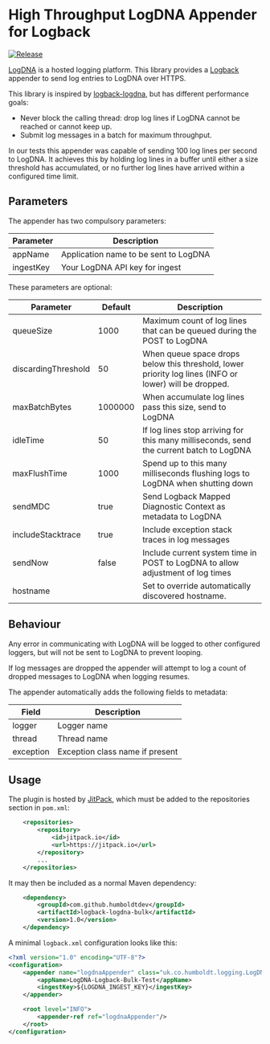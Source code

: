 # High Throughput LogDNA Appender for Logback

[![Release](https://jitpack.io/v/humboldtdev/logback-logdna-bulk.svg)](https://jitpack.io/#humboldtdev/logback-logdna-bulk)

[LogDNA](https://logdna.com) is a hosted logging platform. This library provides a [Logback](https://logback.qos.ch/) appender to send log entries to LogDNA over HTTPS. 

This library is inspired by [logback-logdna](https://github.com/robshep/logback-logdna), but has different performance goals:
 * Never block the calling thread: drop log lines if LogDNA cannot be reached or cannot keep up.
 * Submit log messages in a batch for maximum throughput.
 
In our tests this appender was capable of sending 100 log lines per second to LogDNA. It achieves this by holding log lines in a buffer until either a size threshold has accumulated, or no further log lines have arrived within a configured time limit.
 
## Parameters

The appender has two compulsory parameters:
 
Parameter | Description
--------- | -----------
appName | Application name to be sent to LogDNA
ingestKey | Your LogDNA API key for ingest

These parameters are optional:

Parameter | Default | Description
--------- | ------- | -----------
queueSize | 1000 | Maximum count of log lines that can be queued during the POST to LogDNA
discardingThreshold | 50 | When queue space drops below this threshold, lower priority log lines (INFO or lower) will be dropped.
maxBatchBytes | 1000000 | When accumulate log lines pass this size, send to LogDNA
idleTime | 50 | If log lines stop arriving for this many milliseconds, send the current batch to LogDNA
maxFlushTime | 1000 | Spend up to this many milliseconds flushing logs to LogDNA when shutting down
sendMDC | true | Send Logback Mapped Diagnostic Context as metadata to LogDNA
includeStacktrace | true | Include exception stack traces in log messages
sendNow | false | Include current system time in POST to LogDNA to allow adjustment of log times
hostname | | Set to override automatically discovered hostname.

## Behaviour

Any error in communicating with LogDNA will be logged to other configured loggers, but will not be sent to LogDNA to prevent looping.

If log messages are dropped the appender will attempt to log a count of dropped messages to LogDNA when logging resumes. 

The appender automatically adds the following fields to metadata:

Field | Description
----- | -----------
logger | Logger name
thread | Thread name
exception | Exception class name if present

## Usage

The plugin is hosted by [JitPack](https://jitpack.io/), which must be added to the repositories section in `pom.xml`:

```xml    
	<repositories>
		<repository>
			<id>jitpack.io</id>
			<url>https://jitpack.io</url>
		</repository>
		...
	</repositories>
```

It may then be included as a normal Maven dependency:
```xml
    <dependency>
        <groupId>com.github.humboldtdev</groupId>
        <artifactId>logback-logdna-bulk</artifactId>
        <version>1.0</version>
    </dependency>
```

A minimal `logback.xml` configuration looks like this:

```xml
<?xml version="1.0" encoding="UTF-8"?>
<configuration>
    <appender name="logdnaAppender" class="uk.co.humboldt.logging.LogDNABulkAppender">
        <appName>LogDNA-Logback-Bulk-Test</appName>
        <ingestKey>${LOGDNA_INGEST_KEY}</ingestKey>
    </appender>

    <root level="INFO">
        <appender-ref ref="logdnaAppender"/>
    </root>
</configuration>
```
